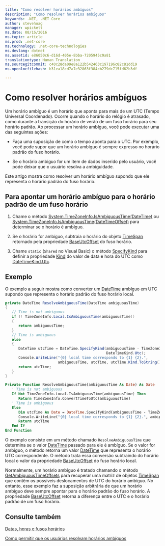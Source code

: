 ```yaml
---
title: "Como resolver horários ambíguos"
description: "Como resolver horários ambíguos"
keywords: .NET, .NET Core
author: stevehoag
manager: wpickett
ms.date: 08/16/2016
ms.topic: article
ms.prod: .net-core
ms.technology: .net-core-technologies
ms.devlang: dotnet
ms.assetid: e86050c6-d16d-405e-8bba-7205945c9a81
translationtype: Human Translation
ms.sourcegitcommit: c40c28da09e8a122b542463c197196c82c81dd19
ms.openlocfilehash: b31ea18cd7a7e32863f384cb279dc715fd62b3df

---
```


# <a name="how-to-resolve-ambiguous-times"></a>Como resolver horários ambíguos

Um horário ambíguo é um horário que aponta para mais de um UTC (Tempo Universal Coordenado). Ocorre quando o horário do relógio é atrasado, como durante a transição do horário de verão de um fuso horário para seu horário padrão. Ao processar um horário ambíguo, você pode executar uma das seguintes ações:

* Faça uma suposição de como o tempo aponta para o UTC. Por exemplo, você pode supor que um horário ambíguo é sempre expresso no horário padrão do fuso horário.

* Se o horário ambíguo for um item de dados inserido pelo usuário, você pode deixar que o usuário resolva a ambiguidade.

Este artigo mostra como resolver um horário ambíguo supondo que ele representa o horário padrão do fuso horário.

## <a name="to-map-an-ambiguous-time-to-a-time-zones-standard-time"></a>Para apontar um horário ambíguo para o horário padrão de um fuso horário

1. Chame o método [System.TimeZoneInfo.IsAmbiguousTime(DateTime)](xref:System.TimeZoneInfo.IsAmbiguousTime(System.DateTime)) ou [System.TimeZoneInfo.IsAmbiguousTime(DateTimeOffset)](xref:System.TimeZoneInfo.IsAmbiguousTime(System.DateTimeOffset)) para determinar se o horário é ambíguo.

2. Se o horário for ambíguo, subtraia o horário do objeto [TimeSpan](xref:System.TimeSpan) retornado pela propriedade [BaseUtcOffset](xref:System.TimeZoneInfo.BaseUtcOffset) do fuso horário.

3. Chame `static` (`Shared` no Visual Basic) o método [SpecifyKind](xref:System.DateTime.SpecifyKind(System.DateTime,System.DateTimeKind)) para definir a propriedade [Kind](xref:System.DateTime.Kind) do valor de data e hora do UTC como [DateTimeKind.Utc](xref:System.DateTimeKind.Utc).

## <a name="example"></a>Exemplo

O exemplo a seguir mostra como converter um [DateTime](xref:System.DateTime) ambíguo em UTC supondo que representa o horário padrão do fuso horário local. 

```csharp
private DateTime ResolveAmbiguousTime(DateTime ambiguousTime)
{
   // Time is not ambiguous
   if (! TimeZoneInfo.Local.IsAmbiguousTime(ambiguousTime))
   { 
      return ambiguousTime; 
   }
   // Time is ambiguous
   else
   {
      DateTime utcTime = DateTime.SpecifyKind(ambiguousTime - TimeZoneInfo.Local.BaseUtcOffset, 
                                              DateTimeKind.Utc);      
      Console.WriteLine("{0} local time corresponds to {1} {2}.", 
                        ambiguousTime, utcTime, utcTime.Kind.ToString());
      return utcTime;            
   }   
}
```

```vb
Private Function ResolveAmbiguousTime(ambiguousTime As Date) As Date
   ' Time is not ambiguous
   If Not TimeZoneInfo.Local.IsAmbiguousTime(ambiguousTime) Then 
      Return TimeZoneInfo.ConvertTimeToUtc(ambiguousTime) 
   ' Time is ambiguous
   Else
      Dim utcTime As Date = DateTime.SpecifyKind(ambiguousTime - TimeZoneInfo.Local.BaseUtcOffset, DateTimeKind.Utc)      
      Console.WriteLine("{0} local time corresponds to {1} {2}.", ambiguousTime, utcTime, utcTime.Kind.ToString())
      Return utcTime            
   End If   
End Function
```

O exemplo consiste em um método chamado `ResolveAmbiguousTime` que determina se o valor [DateTime](xref:System.DateTime) passado para ele é ambíguo. Se o valor for ambíguo, o método retorna um valor [DateTime](xref:System.DateTime) que representa o horário UTC correspondente. O método trata essa conversão subtraindo do horário local o valor da propriedade [BaseUtcOffset](xref:System.TimeZoneInfo.BaseUtcOffset) do fuso horário local. 

Normalmente, um horário ambíguo é tratado chamando o método [GetAmbiguousTimeOffsets](xref:System.TimeZoneInfo.GetAmbiguousTimeOffsets(System.DateTime)) para recuperar uma matriz de objetos [TimeSpan](xref:System.TimeSpan) que contêm os possíveis deslocamentos de UTC do horário ambíguo. No entanto, esse exemplo faz a suposição arbitrária de que um horário ambíguo deve sempre apontar para o horário padrão do fuso horário. A propriedade [BaseUtcOffset](xref:System.TimeZoneInfo.BaseUtcOffset) retorna a diferença entre o UTC e o horário padrão de um fuso horário.

## <a name="see-also"></a>Consulte também

[Datas, horas e fusos horários](index.md)

[Como permitir que os usuários resolvam horários ambíguos](let-users-resolve-ambiguous-times.md)




<!--HONumber=Nov16_HO4-->


